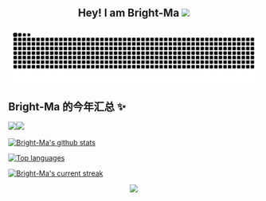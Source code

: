 <p align="center">
<h2 height="200px" align="center">Hey! I am  Bright-Ma <img src="https://cdn.jsdelivr.net/gh/MaleWeb/picture/images/techblog/hi.gif" width="25"></h2>

<img src="https://raw.githubusercontent.com/Bright-Ma/Bright-Ma/output/github-contribution-grid-snake.svg"/>


## Bright-Ma 的今年汇总 ✨
<img align="" height="137px" src="https://github-readme-stats.vercel.app/api?username=Bright-Ma&hide_title=true&hide_border=true&show_icons=true&include_all_commits=true&line_height=21&bg_color=0,EC6C6C,FFD479,FFFC79,73FA79&theme=graywhite" /><img align="" height="137px" src="https://github-readme-stats.vercel.app/api/top-langs/?username=Bright-Ma&hide_title=true&hide_border=true&layout=compact&bg_color=0,73FA79,73FDFF,D783FF&theme=graywhite&locale=cn" />

[![Bright-Ma's github stats](https://bad-apple-github-readme.vercel.app/api?username=Bright-Ma&show_icons=true&count_private=true&line_height=20&icon_color=00b3ff&theme=blue-green&title_color=00b3ff)](#)
 
 [![Top languages](https://github-readme-mwendwa.vercel.app/api/top-langs/?username=Bright-Ma&layout=compact&count_private=true&theme=blue-green&title_color=00b3ff)](#)

[![Bright-Ma's current streak](https://streak-stats.demolab.com/?user=Bright-Ma&count_private=true&theme=blue-green&title_color=00b3ff)](#)
<p align="center">
     <img src="https://capsule-render.vercel.app/api?type=waving&color=gradient&height=100&section=footer"/>
</p>

